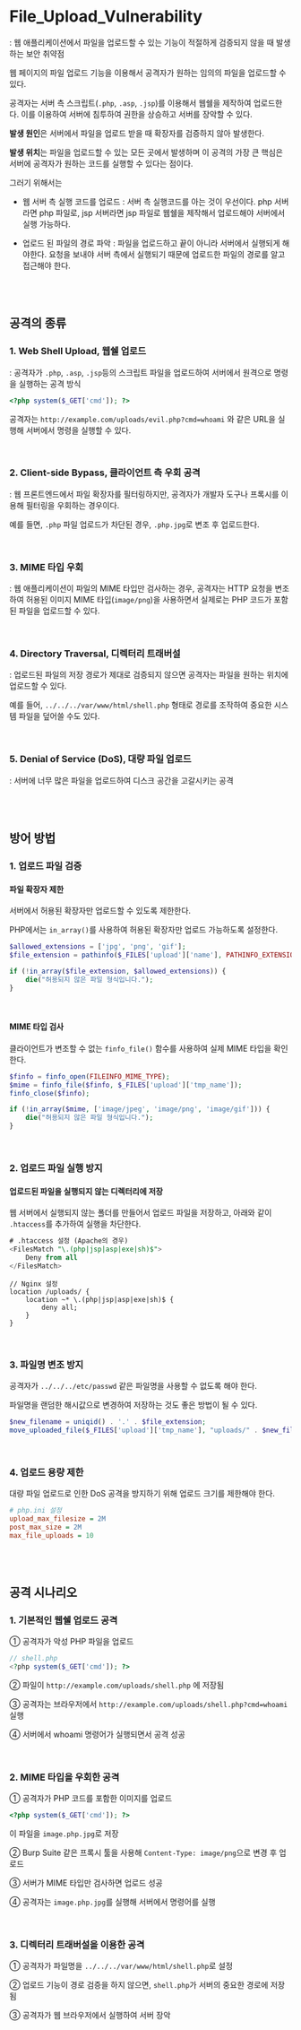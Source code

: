 # **File_Upload_Vulnerability**

: 웹 애플리케이션에서 파일을 업로드할 수 있는 기능이 적절하게 검증되지 않을 때 발생하는 보안 취약점

웹 페이지의 파일 업로드 기능을 이용해서 공격자가 원하는 임의의 파일을 업로드할 수 있다.

공격자는 서버 측 스크립트(`.php`, `.asp`, `.jsp`)를 이용해서 웹쉘을 제작하여 업로드한다. 이를 이용하여 서버에 침투하여 권한을 상승하고 서버를 장악할 수 있다.

**발생 원인**은 서버에서 파일을 업로드 받을 때 확장자를 검증하지 않아 발생한다.

**발생 위치**는 파일을 업로드할 수 있는 모든 곳에서 발생하며
이 공격의 가장 큰 핵심은 서버에 공격자가 원하는 코드를 실행할 수 있다는 점이다.

그러기 위해서는

- 웹 서버 측 실행 코드를 업로드
  : 서버 측 실행코드를 아는 것이 우선이다.
  php 서버라면 php 파일로, jsp 서버라면 jsp 파일로 웹쉘을 제작해서 업로드해야 서버에서 실행 가능하다.

- 업로드 된 파일의 경로 파악
  : 파일을 업로드하고 끝이 아니라 서버에서 실행되게 해야한다.
  요청을 보내야 서버 측에서 실행되기 때문에 업로드한 파일의 경로를 알고 접근해야 한다.

<br>
<br>

## **공격의 종류**

### 1. Web Shell Upload, 웹쉘 업로드

: 공격자가 `.php`, `.asp`, `.jsp`등의 스크립트 파일을 업로드하여 서버에서 원격으로 명령을 실행하는 공격 방식

```php
<?php system($_GET['cmd']); ?>
```

공격자는 `http://example.com/uploads/evil.php?cmd=whoami` 와 같은 URL을 실행해 서버에서 명령을 실행할 수 있다.

<br>

### 2. Client-side Bypass, 클라이언트 측 우회 공격

: 웹 프론트엔드에서 파일 확장자를 필터링하지만, 공격자가 개발자 도구나 프록시를 이용해 필터링을 우회하는 경우이다.

예를 들면, `.php` 파일 업로드가 차단된 경우, `.php.jpg`로 변조 후 업로드한다.

<br>

### 3. MIME 타입 우회

: 웹 애플리케이션이 파일의 MIME 타입만 검사하는 경우, 공격자는 HTTP 요청을 변조하여 허용된 이미지 MIME 타입(`image/png`)을 사용하면서 실제로는 PHP 코드가 포함된 파일을 업로드할 수 있다.

<br>

### 4. Directory Traversal, 디렉터리 트래버설

: 업로드된 파일의 저장 경로가 제대로 검증되지 않으면 공격자는 파일을 원하는 위치에 업로드할 수 있다.

예를 들어, `../../../var/www/html/shell.php` 형태로 경로를 조작하여 중요한 시스템 파일을 덮어쓸 수도 있다.

<br>

### 5. Denial of Service (DoS), 대량 파일 업로드

: 서버에 너무 많은 파일을 업로드하여 디스크 공간을 고갈시키는 공격

<br>
<br>

## **방어 방법**

### 1. 업로드 파일 검증

#### 파일 확장자 제한

서버에서 허용된 확장자만 업로드할 수 있도록 제한한다.

PHP에서는 `in_array()`를 사용하여 허용된 확장자만 업로드 가능하도록 설정한다.

```php
$allowed_extensions = ['jpg', 'png', 'gif'];
$file_extension = pathinfo($_FILES['upload']['name'], PATHINFO_EXTENSION);

if (!in_array($file_extension, $allowed_extensions)) {
    die("허용되지 않은 파일 형식입니다.");
}
```

<br>

#### MIME 타입 검사

클라이언트가 변조할 수 없는 `finfo_file()` 함수를 사용하여 실제 MIME 타입을 확인한다.

```php
$finfo = finfo_open(FILEINFO_MIME_TYPE);
$mime = finfo_file($finfo, $_FILES['upload']['tmp_name']);
finfo_close($finfo);

if (!in_array($mime, ['image/jpeg', 'image/png', 'image/gif'])) {
    die("허용되지 않은 파일 형식입니다.");
}
```

<br>

### 2. 업로드 파일 실행 방지

#### 업로드된 파일을 실행되지 않는 디렉터리에 저장

웹 서버에서 실행되지 않는 폴더를 만들어서 업로드 파일을 저장하고, 아래와 같이 `.htaccess`를 추가하여 실행을 차단한다.

```sql
# .htaccess 설정 (Apache의 경우)
<FilesMatch "\.(php|jsp|asp|exe|sh)$">
    Deny from all
</FilesMatch>
```

```nginx
// Nginx 설정
location /uploads/ {
    location ~* \.(php|jsp|asp|exe|sh)$ {
        deny all;
    }
}
```

<br>

### 3. 파일명 변조 방지

공격자가 `../../../etc/passwd` 같은 파일명을 사용할 수 없도록 해야 한다.

파일명을 랜덤한 해시값으로 변경하여 저장하는 것도 좋은 방법이 될 수 있다.

```php
$new_filename = uniqid() . '.' . $file_extension;
move_uploaded_file($_FILES['upload']['tmp_name'], "uploads/" . $new_filename);
```

<br>

### 4. 업로드 용량 제한

대량 파일 업로드로 인한 DoS 공격을 방지하기 위해 업로드 크기를 제한해야 한다.

```ini
# php.ini 설정
upload_max_filesize = 2M
post_max_size = 2M
max_file_uploads = 10
```

<br>
<br>

## **공격 시나리오**

### 1. 기본적인 웹쉘 업로드 공격

① 공격자가 악성 PHP 파일을 업로드

```php
// shell.php
<?php system($_GET['cmd']); ?>
```

② 파일이 `http://example.com/uploads/shell.php` 에 저장됨

③ 공격자는 브라우저에서 `http://example.com/uploads/shell.php?cmd=whoami` 실행

④ 서버에서 whoami 명령어가 실행되면서 공격 성공

<br>

### 2. MIME 타입을 우회한 공격

① 공격자가 PHP 코드를 포함한 이미지를 업로드

```php
<?php system($_GET['cmd']); ?>
```

이 파일을 `image.php.jpg`로 저장

② Burp Suite 같은 프록시 툴을 사용해 `Content-Type: image/png`으로 변경 후 업로드

③ 서버가 MIME 타입만 검사하면 업로드 성공

④ 공격자는 `image.php.jpg`를 실행해 서버에서 명령어를 실행

<br>

### 3. 디렉터리 트래버설을 이용한 공격

① 공격자가 파일명을 `../../../var/www/html/shell.php`로 설정

② 업로드 기능이 경로 검증을 하지 않으면, `shell.php`가 서버의 중요한 경로에 저장됨

③ 공격자가 웹 브라우저에서 실행하여 서버 장악

